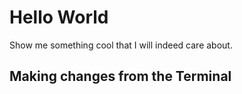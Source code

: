 # Hello World

Show me something cool that I will indeed care about.

## Making changes from the Terminal
